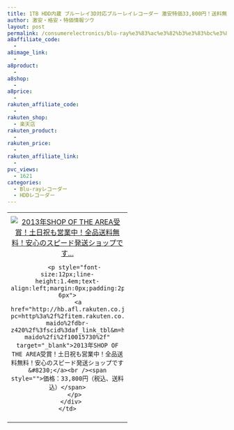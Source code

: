 ```yaml
---
title: 1TB HDD内蔵 ブルーレイ3D対応ブルーレイレコーダー 激安特価33,800円！送料無料！
author: 激安・格安・特価情報ツウ
layout: post
permalink: /consumerelectronics/blu-ray%e3%83%ac%e3%82%b3%e3%83%bc%e3%83%80%e3%83%bc/1tb-hdd-3d-33800.html
a8affiliate_code:
  - 
a8image_link:
  - 
a8product:
  - 
a8shop:
  - 
a8price:
  - 
rakuten_affiliate_code:
  - 
rakuten_shop:
  - 楽天店
rakuten_product:
  - 
rakuten_price:
  - 
rakuten_affiliate_link:
  - 
pvc_views:
  - 1621
categories:
  - Blu-rayレコーダー
  - HDDレコーダー
---
```

<table border="0" cellpadding="0" cellspacing="0">
  <tr>
    <td valign="top">
      <div style="border:1px none;margin:0px;padding:6px 0px;width:260px;text-align:center;float:left">
        <a href="http://hb.afl.rakuten.co.jp/hgc/1344b474.bddcd14c.1344b475.eb324d72/?pc=http%3a%2f%2fitem.rakuten.co.jp%2fk-maido%2fdbr-z420%2f%3fscid%3daf_link_tbl&m=http%3a%2f%2fm.rakuten.co.jp%2fk-maido%2fi%2f10015730%2f" target="_blank"><img src="http://hbb.afl.rakuten.co.jp/hgb/?pc=http%3a%2f%2fthumbnail.image.rakuten.co.jp%2f%400_mall%2fk-maido%2fcabinet%2ftoshiba%2fimg63726661.jpg%3f_ex%3d240x240&m=http%3a%2f%2fthumbnail.image.rakuten.co.jp%2f%400_mall%2fk-maido%2fcabinet%2ftoshiba%2fimg63726661.jpg" alt="2013年SHOP OF THE AREA受賞！土日祝も営業中！全品送料無料！安心のスピード発送ショップです..." border="0" style="margin:0px;padding:0px" /></a> 
        
        <p style="font-size:12px;line-height:1.4em;text-align:left;margin:0px;padding:2px 6px">
          <a href="http://hb.afl.rakuten.co.jp/hgc/1344b474.bddcd14c.1344b475.eb324d72/?pc=http%3a%2f%2fitem.rakuten.co.jp%2fk-maido%2fdbr-z420%2f%3fscid%3daf_link_tbl&m=http%3a%2f%2fm.rakuten.co.jp%2fk-maido%2fi%2f10015730%2f" target="_blank">2013年SHOP OF THE AREA受賞！土日祝も営業中！全品送料無料！安心のスピード発送ショップです&#8230;</a><br /><span style="">価格：33,800円（税込、送料込）</span>
        </p>
      </div>
    </td>
  </tr>
</table>